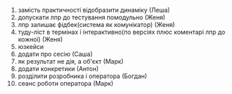 1. замість практичності відобразити динаміку (Леша)
2. допускати лпр до тестування помодульно (Женя)
3. лпр залишає фідбек(система як комунікатор) (Женя)
4. туду-ліст в термінах і інтерактивно(по версіях плюс коментарі лпр до кожної) (Женя)
5. юзкейси
  1. додати про сесію (Саша)
  2. як результат не дія, а об'єкт (Марк)
  3. додати конкретики (Антон)
  4. розділити розробника і оператора (Богдан)
  5. сеанс роботи оператора (Марк)
